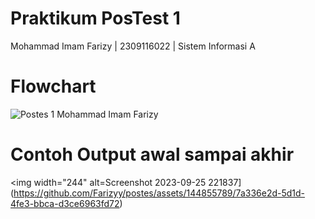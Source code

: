 # Praktikum PosTest 1
Mohammad Imam Farizy | 2309116022 | Sistem Informasi A

# Flowchart

![Postes 1 Mohammad Imam Farizy](https://github.com/Farizyy/postes/assets/144855789/4bec50a8-40b2-49d4-bb53-627661ff4c9c)

# Contoh Output awal sampai akhir

 <img width="244" alt=Screenshot 2023-09-25 221837](https://github.com/Farizyy/postes/assets/144855789/7a336e2d-5d1d-4fe3-bbca-d3ce6963fd72)
